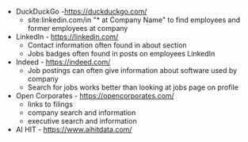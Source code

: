 - DuckDuckGo -https://duckduckgo.com/
	- site:linkedin.com/in "* at Company Name" to find employees and former employees at company
- LinkedIn - https://linkedin.com/
	- Contact information often found in about section
	- Jobs badges often found in posts on employees LinkedIn
- Indeed - https://indeed.com/
	- Job postings can often give information about software used by company
	- Search for jobs works better than looking at jobs page on profile
- Open Corporates - https://opencorporates.com/
	- links to filings
	- company search and information
	- executive search and information
- AI HIT - https://www.aihitdata.com/
